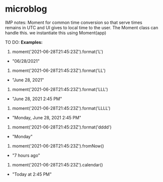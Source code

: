 # microblog

IMP notes:
Moment for common time conversion so that serve times remains in UTC and UI gives to local time to the user.
The Moment class can handle this. we instantiate this using Moment(app)

TO DO: 
**Examples:**
1. moment('2021-06-28T21:45:23Z').format('L')
- "06/28/2021"
1. moment('2021-06-28T21:45:23Z').format('LL')
- "June 28, 2021"
1. moment('2021-06-28T21:45:23Z').format('LLL')
- "June 28, 2021 2:45 PM"
1. moment('2021-06-28T21:45:23Z').format('LLLL')
- "Monday, June 28, 2021 2:45 PM"
1. moment('2021-06-28T21:45:23Z').format('dddd')
- "Monday"
1. moment('2021-06-28T21:45:23Z').fromNow()
- "7 hours ago"
1. moment('2021-06-28T21:45:23Z').calendar()
- "Today at 2:45 PM"

